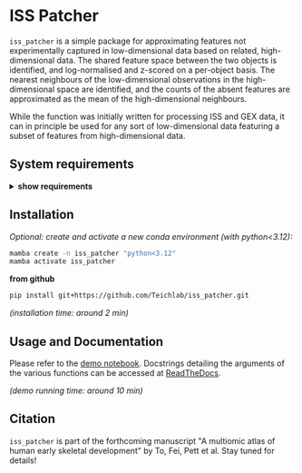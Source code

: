 # ISS Patcher

`iss_patcher` is a simple package for approximating features not experimentally captured in low-dimensional data based on related, high-dimensional data. The shared feature space between the two objects is identified, and log-normalised and z-scored on a per-object basis. The nearest neighbours of the low-dimensional observations in the high-dimensional space are identified, and the counts of the absent features are approximated as the mean of the high-dimensional neighbours.

While the function was initially written for processing ISS and GEX data, it can in principle be used for any sort of low-dimensional data featuring a subset of features from high-dimensional data.

## System requirements

<details>
<summary><b>show requirements</b></summary>

### Hardware requirements

`iss_patcher` can run on a standard computer with enough RAM to hold the used datasets in memory.

### Software requirements

**OS requirements**

The package has been tested on:

- macOS Monterey (12.6.7)
- Linux: Ubuntu 18.04.6 bionic

**Python requirements**

A python version `>=3.7` and `<3.12` is required for all dependencies to work. 
Various python libraries are used, listed in `pyproject.toml`, including the python scientific stack with `scipy>=1.6.0`, `annoy` and `scanpy`.
`iss_patcher` and all dependencies can be installed via `pip` (see below).

</details>

## Installation

*Optional: create and activate a new conda environment (with python<3.12):*
```bash
mamba create -n iss_patcher "python<3.12"
mamba activate iss_patcher
```

**from github**

```bash
pip install git+https://github.com/Teichlab/iss_patcher.git
```

*(installation time: around 2 min)*

## Usage and Documentation

Please refer to the [demo notebook](notebooks/demo.ipynb). Docstrings detailing the arguments of the various functions can be accessed at [ReadTheDocs](https://iss-patcher.readthedocs.io/en/latest/).

*(demo running time: around 10 min)*

## Citation

`iss_patcher` is part of the forthcoming manuscript "A multiomic atlas of human early skeletal development" by To, Fei, Pett et al. Stay tuned for details!

